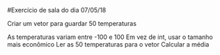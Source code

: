 #Exercício de sala do dia 07/05/18


Criar um vetor para guardar 50 temperaturas

 As temperaturas variam entre -100 e 100
 Em vez de int, usar o tamanho mais econômico
 Ler as 50 temperaturas para o vetor
 Calcular a média
